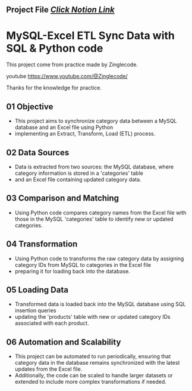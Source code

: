 
## Project File [_Click Notion Link_](https://www.notion.so/suphakit-panthu/MySQL-Excel-ETL-Sync-Data-with-SQL-Python-code-19b06fede8704189b71902406e413509?pvs=4)

# MySQL-Excel ETL Sync Data with SQL & Python code

This project come from practice made by Zinglecode.

youtube https://www.youtube.com/@Zinglecode/

Thanks for the knowledge for practice.

## 01 Objective
- This project aims to synchronize category data between a MySQL database and an Excel file using Python
- implementing an Extract, Transform, Load (ETL) process.

## 02 Data Sources
- Data is extracted from two sources: the MySQL database, where category information is stored in a 'categories' table
- and an Excel file containing updated category data.

## 03 Comparison and Matching
- Using Python code compares category names from the Excel file with those in the MySQL 'categories' table to identify new or updated categories.

## 04 Transformation
- Using Python code to transforms the raw category data by assigning category IDs from MySQL to categories in the Excel file
- preparing it for loading back into the database.

## 05 Loading Data
- Transformed data is loaded back into the MySQL database using SQL insertion queries
- updating the 'products' table with new or updated category IDs associated with each product.

## 06 Automation and Scalability
- This project can be automated to run periodically, ensuring that category data in the database remains synchronized with the latest updates from the Excel file.
- Additionally, the code can be scaled to handle larger datasets or extended to include more complex transformations if needed.
